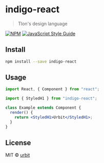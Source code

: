 # indigo-react

> Tlon&#x27;s design language

[![NPM](https://img.shields.io/npm/v/indigo-react.svg)](https://www.npmjs.com/package/indigo-react) [![JavaScript Style Guide](https://img.shields.io/badge/code_style-standard-brightgreen.svg)](https://standardjs.com)

## Install

```bash
npm install --save indigo-react
```

## Usage

```jsx
import React, { Component } from "react";

import { StyledH1 } from "indigo-react";

class Example extends Component {
  render() {
    return <StyledH1>Urbit</StyledH1>;
  }
}
```

## License

MIT © [urbit](https://github.com/urbit)
